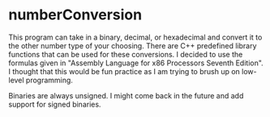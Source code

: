 # numberConversion
This program can take in a binary, decimal, or hexadecimal and convert it to the other number type of your choosing. 
There are C++ predefined library functions that can be used for these conversions. 
I decided to use the formulas given in "Assembly Language for x86 Processors Seventh Edition".
I thought that this would be fun practice as I am trying to brush up on low-level programming.

Binaries are always unsigned. I might come back in the future and add support for signed binaries.
